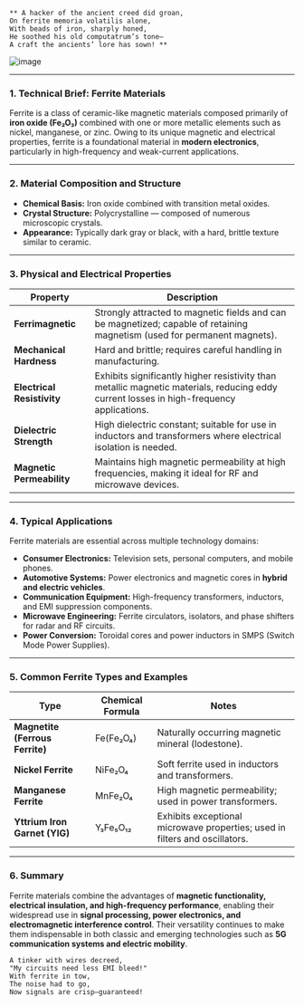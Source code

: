 

```
** A hacker of the ancient creed did groan,
On ferrite memoria volatilis alone,
With beads of iron, sharply honed,
He soothed his old computatrum’s tone—
A craft the ancients’ lore has sown! ** 

```


 

![image](https://github.com/user-attachments/assets/16d8d9c9-8ae3-4b6d-9d00-6fe4151909b5)




---

### 1. Technical Brief: Ferrite Materials

Ferrite is a class of ceramic-like magnetic materials composed primarily of **iron oxide (Fe₂O₃)** combined with one or more metallic elements such as nickel, manganese, or zinc. Owing to its unique magnetic and electrical properties, ferrite is a foundational material in **modern electronics**, particularly in high-frequency and weak-current applications.

---

### 2. Material Composition and Structure

* **Chemical Basis:** Iron oxide combined with transition metal oxides.
* **Crystal Structure:** Polycrystalline — composed of numerous microscopic crystals.
* **Appearance:** Typically dark gray or black, with a hard, brittle texture similar to ceramic.

---

### 3. Physical and Electrical Properties

| Property                   | Description                                                                                                                              |
| -------------------------- | ---------------------------------------------------------------------------------------------------------------------------------------- |
| **Ferrimagnetic**          | Strongly attracted to magnetic fields and can be magnetized; capable of retaining magnetism (used for permanent magnets).                |
| **Mechanical Hardness**    | Hard and brittle; requires careful handling in manufacturing.                                                                            |
| **Electrical Resistivity** | Exhibits significantly higher resistivity than metallic magnetic materials, reducing eddy current losses in high-frequency applications. |
| **Dielectric Strength**    | High dielectric constant; suitable for use in inductors and transformers where electrical isolation is needed.                           |
| **Magnetic Permeability**  | Maintains high magnetic permeability at high frequencies, making it ideal for RF and microwave devices.                                  |

---

### 4. Typical Applications

Ferrite materials are essential across multiple technology domains:

* **Consumer Electronics:** Television sets, personal computers, and mobile phones.
* **Automotive Systems:** Power electronics and magnetic cores in **hybrid and electric vehicles**.
* **Communication Equipment:** High-frequency transformers, inductors, and EMI suppression components.
* **Microwave Engineering:** Ferrite circulators, isolators, and phase shifters for radar and RF circuits.
* **Power Conversion:** Toroidal cores and power inductors in SMPS (Switch Mode Power Supplies).

---

### 5. Common Ferrite Types and Examples

| Type                            | Chemical Formula | Notes                                                                       |
| ------------------------------- | ---------------- | --------------------------------------------------------------------------- |
| **Magnetite (Ferrous Ferrite)** | Fe(Fe₂O₄)        | Naturally occurring magnetic mineral (lodestone).                           |
| **Nickel Ferrite**              | NiFe₂O₄          | Soft ferrite used in inductors and transformers.                            |
| **Manganese Ferrite**           | MnFe₂O₄          | High magnetic permeability; used in power transformers.                     |
| **Yttrium Iron Garnet (YIG)**   | Y₃Fe₅O₁₂         | Exhibits exceptional microwave properties; used in filters and oscillators. |

---

### 6. Summary

Ferrite materials combine the advantages of **magnetic functionality, electrical insulation, and high-frequency performance**, enabling their widespread use in **signal processing, power electronics, and electromagnetic interference control**. Their versatility continues to make them indispensable in both classic and emerging technologies such as **5G communication systems and electric mobility**.

```
A tinker with wires decreed,  
"My circuits need less EMI bleed!"  
With ferrite in tow,  
The noise had to go,  
Now signals are crisp—guaranteed!
```
